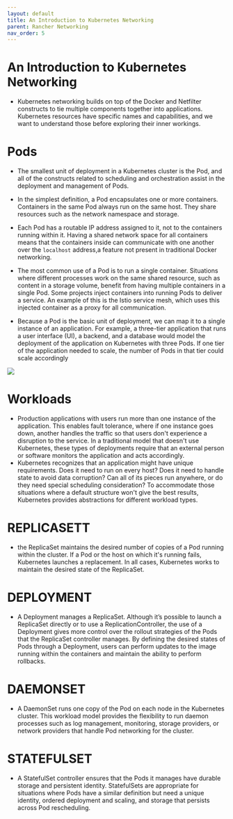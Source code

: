 ```yaml
---
layout: default
title: An Introduction to Kubernetes Networking
parent: Rancher Networking
nav_order: 5
---
```



# An Introduction to Kubernetes Networking

- Kubernetes networking builds on top of the Docker and Netfilter constructs to tie multiple components together into applications.
Kubernetes resources have specific names and capabilities, and we want to understand those before exploring their inner workings. 


# Pods
- The smallest unit of deployment in a Kubernetes cluster is the Pod, 
and all of the constructs related to scheduling and orchestration assist in the deployment and management of Pods.

- In the simplest definition, a Pod encapsulates one or more containers. Containers in the same Pod always run on the same host. 
They share resources such as the network namespace and storage.


- Each Pod has a routable IP address assigned to it, not to the containers running within it. Having a shared network space for all containers
means that the containers inside can communicate with one another over the `localhost` address,a feature not present in traditional Docker networking.

- The most common use of a Pod is to run a single container. Situations where different processes work on the same shared resource, such as content in a storage volume, benefit from having multiple containers in a single Pod. Some projects inject containers into running Pods to deliver a service. 
An example of this is the Istio service mesh, which uses this injected container as a proxy for all communication.

- Because a Pod is the basic unit of deployment, we can map it to a single instance of an application. For example, a three-tier application that runs a user interface (UI), a backend, and a database would model the deployment of the application on Kubernetes with three Pods. 
If one tier of the application needed to scale, the number of Pods in that tier could scale accordingly

![](https://raw.githubusercontent.com/sangam14/ContainerLabs/master/img/k8snet.png)


# Workloads 
- Production applications with users run more than one instance of the application. This enables fault tolerance, where if one instance goes down, another
handles the traffic so that users don't experience a disruption to the service. In a traditional model that doesn't use Kubernetes, these types of deployments 
require that an external person or software monitors the application and acts accordingly.
- Kubernetes recognizes that an application might have unique requirements. Does it need to run on every host? Does it need to handle state to avoid data corruption? Can all of its pieces run anywhere, or do they need special scheduling 
consideration? To accommodate those situations where a default structure won't give the best results, Kubernetes provides abstractions for different workload types.

# REPLICASETT
- the ReplicaSet maintains the desired number of copies of a Pod running within the cluster. 
If a Pod or the host on which it's running fails, Kubernetes launches a replacement. In all cases, Kubernetes works to maintain the desired state of the ReplicaSet.

# DEPLOYMENT
- A Deployment manages a ReplicaSet. Although it’s possible to launch a ReplicaSet directly or to use a ReplicationController, 
the use of a Deployment gives more control over the rollout strategies of the Pods that the ReplicaSet controller manages.
By defining the desired states of Pods through a Deployment, users can perform updates to the image running within the containers and maintain 
the ability to perform rollbacks.

# DAEMONSET
- A DaemonSet runs one copy of the Pod on each node in the Kubernetes cluster. This workload model provides the flexibility to run daemon processes such as log management, monitoring, storage providers, or network providers 
that handle Pod networking for the cluster.

# STATEFULSET
- A StatefulSet controller ensures that the Pods it manages have durable storage and persistent identity. StatefulSets are appropriate for situations where Pods have a similar definition but need a unique identity, ordered deployment and scaling, and storage that persists across Pod rescheduling.


